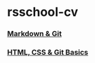 # rsschool-cv

### [Markdown & Git](https://ConstantineTU.github.io/rsschool-cv/cv 'Markdown')

### [HTML, CSS & Git Basics](https://ConstantineTU.github.io/rsschool-cv 'HTML, CSS & Git Basics')
